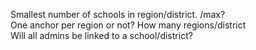 Smallest number of schools in region/district. /max? <br>
One anchor per region or not? How many regions/district <br>
Will all admins be linked to a school/district?

